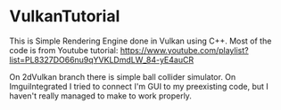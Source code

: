 # VulkanTutorial

This is Simple Rendering Engine done in Vulkan using C++. Most of the code is from Youtube tutorial: https://www.youtube.com/playlist?list=PL8327DO66nu9qYVKLDmdLW_84-yE4auCR

On 2dVulkan branch there is simple ball collider simulator.
On ImguiIntegrated I tried to connect I'm GUI to my preexisting code, but I haven't really managed to make to work properly.
